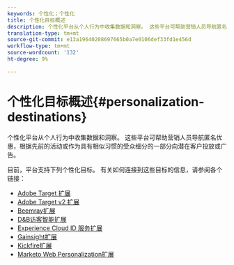 ```yaml
---
keywords: 个性化；个性化
title: 个性化目标概述
description: 个性化平台从个人行为中收集数据和洞察。 这些平台可帮助营销人员导航匿名优惠，根据先前的活动或作为具有相似习惯的受众细分的一部分向潜在客户投放或广告。
translation-type: tm+mt
source-git-commit: e13a19640208697665b0a7e0106def33fd1e456d
workflow-type: tm+mt
source-wordcount: '132'
ht-degree: 9%

---
```



# 个性化目标概述{#personalization-destinations}

个性化平台从个人行为中收集数据和洞察。 这些平台可帮助营销人员导航匿名优惠，根据先前的活动或作为具有相似习惯的受众细分的一部分向潜在客户投放或广告。

目前，平台支持下列个性化目标。 有关如何连接到这些目标的信息，请参阅各个链接：

* [Adobe Target 扩展](./adobe-target.md)
* [Adobe Target v2 扩展](./adobe-target-v2.md)
* [Beemray扩展](./beemray.md)
* [D&amp;B访客智能扩展](./dnb.md)
* [Experience Cloud ID 服务扩展](./adobe-ecid.md)
* [Gainsight扩展](./gainsight.md)
* [Kickfire扩展](./kickfire.md)
* [Marketo Web Personalization扩展](./marketo-web-personalization.md)
